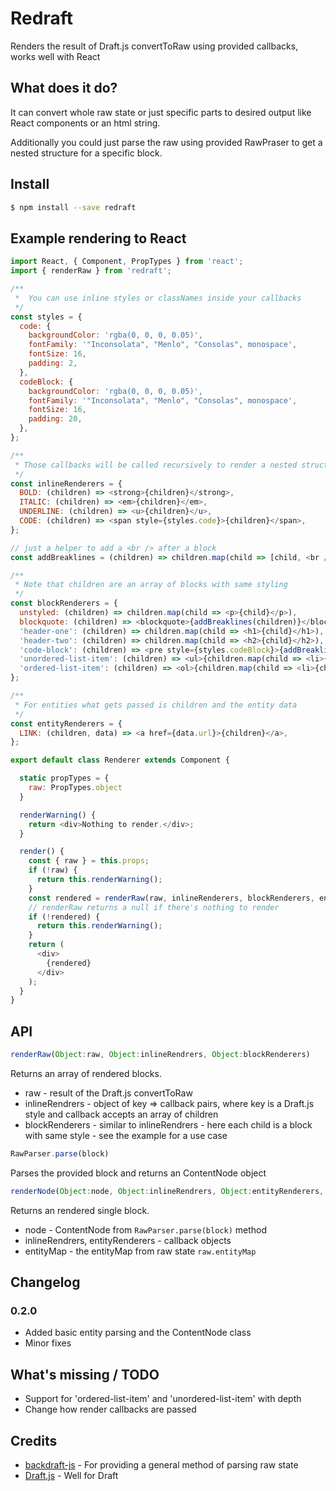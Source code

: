 # Redraft
Renders the result of Draft.js convertToRaw using provided callbacks, works well with React

## What does it do?
It can convert whole raw state or just specific parts to desired output like React components or an html string.

Additionally you could just parse the raw using provided RawPraser to get a nested structure for a specific block.

## Install
``` sh
$ npm install --save redraft
```

## Example rendering to React
``` js
import React, { Component, PropTypes } from 'react';
import { renderRaw } from 'redraft';

/**
 *  You can use inline styles or classNames inside your callbacks
 */
const styles = {
  code: {
    backgroundColor: 'rgba(0, 0, 0, 0.05)',
    fontFamily: '"Inconsolata", "Menlo", "Consolas", monospace',
    fontSize: 16,
    padding: 2,
  },
  codeBlock: {
    backgroundColor: 'rgba(0, 0, 0, 0.05)',
    fontFamily: '"Inconsolata", "Menlo", "Consolas", monospace',
    fontSize: 16,
    padding: 20,
  },
};

/**
 * Those callbacks will be called recursively to render a nested structure
 */
const inlineRenderers = {
  BOLD: (children) => <strong>{children}</strong>,
  ITALIC: (children) => <em>{children}</em>,
  UNDERLINE: (children) => <u>{children}</u>,
  CODE: (children) => <span style={styles.code}>{children}</span>,
};

// just a helper to add a <br /> after a block
const addBreaklines = (children) => children.map(child => [child, <br />]);

/**
 * Note that children are an array of blocks with same styling
 */
const blockRenderers = {
  unstyled: (children) => children.map(child => <p>{child}</p>),
  blockquote: (children) => <blockquote>{addBreaklines(children)}</blockquote>,
  'header-one': (children) => children.map(child => <h1>{child}</h1>),
  'header-two': (children) => children.map(child => <h2>{child}</h2>),
  'code-block': (children) => <pre style={styles.codeBlock}>{addBreaklines(children)}</pre>,
  'unordered-list-item': (children) => <ul>{children.map(child => <li>{child}</li>)}</ul>,
  'ordered-list-item': (children) => <ol>{children.map(child => <li>{child}</li>)}</ol>,
};

/**
 * For entities what gets passed is children and the entity data
 */
const entityRenderers = {
  LINK: (children, data) => <a href={data.url}>{children}</a>,
};

export default class Renderer extends Component {

  static propTypes = {
    raw: PropTypes.object
  }

  renderWarning() {
    return <div>Nothing to render.</div>;
  }

  render() {
    const { raw } = this.props;
    if (!raw) {
      return this.renderWarning();
    }
    const rendered = renderRaw(raw, inlineRenderers, blockRenderers, entityRenderers);
    // renderRaw returns a null if there's nothing to render
    if (!rendered) {
      return this.renderWarning();
    }
    return (
      <div>
        {rendered}
      </div>
    );
  }
}
```

## API
```js
renderRaw(Object:raw, Object:inlineRendrers, Object:blockRenderers)
```
Returns an array of rendered blocks.
- raw - result of the Draft.js convertToRaw
- inlineRendrers - object of key => callback pairs, where key is a Draft.js style and callback accepts an array of children
- blockRenderers - similar to inlineRendrers - here each child is a block with same style - see the example for a use case

```js
RawParser.parse(block)
```
Parses the provided block and returns an ContentNode object

```js
renderNode(Object:node, Object:inlineRendrers, Object:entityRenderers, Object:entityMap)
```
Returns an rendered single block.
- node - ContentNode from `RawParser.parse(block)` method
- inlineRendrers, entityRenderers - callback objects
- entityMap - the entityMap from raw state `raw.entityMap`
## Changelog
### 0.2.0
- Added basic entity parsing and the ContentNode class
- Minor fixes

## What's missing / TODO
- Support for 'ordered-list-item' and 'unordered-list-item' with depth
- Change how render callbacks are passed

## Credits
- [backdraft-js](https://github.com/evanc/backdraft-js) - For providing a general method of parsing raw state
- [Draft.js](https://facebook.github.io/draft-js) - Well for Draft
